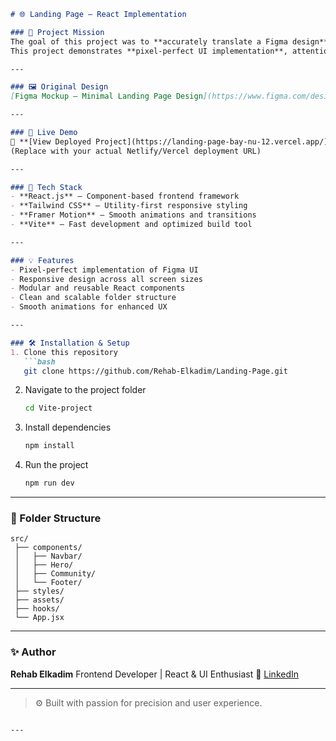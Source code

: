 

````markdown
# 🌐 Landing Page – React Implementation

### 🎯 Project Mission  
The goal of this project was to **accurately translate a Figma design** into a fully functional, responsive **React landing page**.  
This project demonstrates **pixel-perfect UI implementation**, attention to design detail, and professional frontend development practices.

---

### 🖼️ Original Design  
[Figma Mockup – Minimal Landing Page Design](https://www.figma.com/design/RumKJ7hZtJSL4EOHR48IId/Minimal-Landing-Page-Design-%7C-Website-Home-Page-Design-%7C-Agency-Website-UI-Design--Community-?node-id=211-1738&t=fqjYl2zwd7aYHATa-0)

---

### 🚀 Live Demo  
🔗 **[View Deployed Project](https://landing-page-bay-nu-12.vercel.app/)**  
(Replace with your actual Netlify/Vercel deployment URL)

---

### 🧠 Tech Stack  
- **React.js** – Component-based frontend framework  
- **Tailwind CSS** – Utility-first responsive styling  
- **Framer Motion** – Smooth animations and transitions  
- **Vite** – Fast development and optimized build tool  

---

### 💡 Features  
- Pixel-perfect implementation of Figma UI  
- Responsive design across all screen sizes  
- Modular and reusable React components  
- Clean and scalable folder structure  
- Smooth animations for enhanced UX  

---

### 🛠️ Installation & Setup  
1. Clone this repository  
   ```bash
   git clone https://github.com/Rehab-Elkadim/Landing-Page.git
````

2. Navigate to the project folder

   ```bash
   cd Vite-project
   ```
3. Install dependencies

   ```bash
   npm install
   ```
4. Run the project

   ```bash
   npm run dev
   ```

---

### 📁 Folder Structure

```
src/
 ├── components/
 │   ├── Navbar/
 │   ├── Hero/
 │   ├── Community/
 │   └── Footer/
 ├── styles/
 ├── assets/
 ├── hooks/
 └── App.jsx
```

---

### ✨ Author

**Rehab Elkadim**
Frontend Developer | React & UI Enthusiast
🔗 [LinkedIn](https://linkedin.com/in/rehab-elkadim) 

---

> ⚙️ Built with passion for precision and user experience.

```

---
